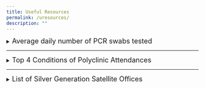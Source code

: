 ```yaml
---
title: Useful Resources
permalink: /uresources/
description: ""
---
```

<details><summary><font size="+1">Average daily number of PCR swabs tested</font></summary>
<br>
	
<iframe width="600" height="400" src="https://data.gov.sg/dataset/covid-19-statistics/resource/bc1cee2b-b5f3-4a2a-954e-cb0dd484a12c/view/f46a97ef-83d8-481c-86c9-1b74859420fe" frameBorder="0"> </iframe>
</details>

<hr>

<details><summary><font size="+1">Top 4 Conditions of Polyclinic Attendances</font></summary>
<br>
	
<iframe width="600" height="400" src="https://data.gov.sg/dataset/top-4-conditions-of-polyclinic-attendances/resource/19dea782-8fe1-40d0-834d-70f780ca86f1/view/04a3e270-e45d-44fb-b393-cae720a6ee01" frameBorder="0"> </iframe>
</details>

<hr>

<details><summary><font size="+1">List of Silver Generation Satellite Offices </font></summary>
<iframe width="1024" height="900" src="https://data.gov.sg/dataset/sgo-satellite-offices/resource/25c917a4-d670-4696-9053-e22164a5a8f7/view/cc8ba5bd-e498-406a-bf92-7e4c1bdfcce9" frameBorder="0"> </iframe>
</details>